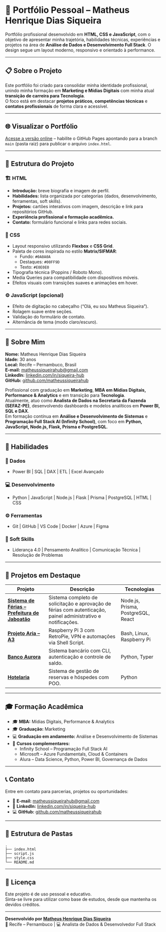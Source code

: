 # 💼 Portfólio Pessoal – Matheus Henrique Dias Siqueira

Portfólio profissional desenvolvido em **HTML, CSS e JavaScript**, com o objetivo de apresentar minha trajetória, habilidades técnicas, experiências e projetos na área de **Análise de Dados e Desenvolvimento Full Stack**. O design segue um layout moderno, responsivo e orientado à performance.

---

## 📋 Sobre o Projeto

Este portfólio foi criado para consolidar minha identidade profissional, unindo minha formação em **Marketing e Mídias Digitais** com minha atual **transição de carreira para Tecnologia**.  
O foco está em destacar **projetos práticos**, **competências técnicas** e **contatos profissionais** de forma clara e acessível.

---

## 🌐 Visualizar o Portfólio

[Acesse a versão online](https://matheussiqueirahub.github.io/Portfolio-Integrado/) – habilite o GitHub Pages apontando para a branch `main` (pasta raiz) para publicar o arquivo `index.html`.

---

## 🧩 Estrutura do Projeto

### 🏗️ HTML
- **Introdução:** breve biografia e imagem de perfil.  
- **Habilidades:** lista organizada por categorias (dados, desenvolvimento, ferramentas, soft skills).  
- **Projetos:** cartões interativos com imagem, descrição e link para repositórios GitHub.  
- **Experiência profissional e formação acadêmica.**  
- **Contato:** formulário funcional e links para redes sociais.

### 🎨 CSS
- Layout responsivo utilizando **Flexbox** e **CSS Grid**.  
- Paleta de cores inspirada no estilo **Matrix/SIFMAR**:  
  - Fundo: `#0A0A0A`  
  - Destaques: `#00FF9D`  
  - Texto: `#E0E0E0`  
- Tipografia técnica (Poppins / Roboto Mono).  
- Media Queries para compatibilidade com dispositivos móveis.  
- Efeitos visuais com transições suaves e animações em hover.

### ⚙️ JavaScript (opcional)
- Efeito de digitação no cabeçalho (“Olá, eu sou Matheus Siqueira”).  
- Rolagem suave entre seções.  
- Validação do formulário de contato.  
- Alternância de tema (modo claro/escuro).

---

## 👤 Sobre Mim

**Nome:** Matheus Henrique Dias Siqueira  
**Idade:** 30 anos  
**Local:** Recife – Pernambuco, Brasil  
**E-mail:** [matheussiqueirahub@gmail.com](mailto:matheussiqueirahub@gmail.com)  
**LinkedIn:** [linkedin.com/in/siqueira-hub](https://www.linkedin.com/in/siqueira-hub/)  
**GitHub:** [github.com/matheussiqueirahub](https://github.com/matheussiqueirahub)

Profissional com graduação em **Marketing**, **MBA em Mídias Digitais, Performance & Analytics** e em transição para **Tecnologia**.  
Atualmente, atuo como **Analista de Dados na Secretaria da Fazenda (SEFAZ-PE)**, desenvolvendo dashboards e modelos analíticos em **Power BI, SQL e DAX**.  
Em formação contínua em **Análise e Desenvolvimento de Sistemas** e **Programação Full Stack AI (Infinity School)**, com foco em **Python, JavaScript, Node.js, Flask, Prisma e PostgreSQL**.

---

## 🧠 Habilidades

### 💾 Dados
- Power BI | SQL | DAX | ETL | Excel Avançado  

### 💻 Desenvolvimento
- Python | JavaScript | Node.js | Flask | Prisma | PostgreSQL | HTML | CSS  

### ⚙️ Ferramentas
- Git | GitHub | VS Code | Docker | Azure | Figma  

### 🧩 Soft Skills
- Liderança 4.0 | Pensamento Analítico | Comunicação Técnica | Resolução de Problemas  

---

## 🚀 Projetos em Destaque

| Projeto | Descrição | Tecnologias |
|----------|------------|--------------|
| [**Sistema de Férias – Prefeitura de Jaboatão**](https://github.com/matheussiqueirahub/backsist-ferias) | Sistema completo de solicitação e aprovação de férias com autenticação, painel administrativo e notificações. | Node.js, Prisma, PostgreSQL, React |
| [**Projeto Aria – A3**](https://github.com/matheussiqueirahub/Projeto_Aria) | Raspberry Pi 3 com RetroPie, VPN e automações via Shell Script. | Bash, Linux, Raspberry Pi |
| [**Banco Aurora**](https://github.com/matheussiqueirahub/banco_aurora) | Sistema bancário com CLI, autenticação e controle de saldo. | Python, Typer |
| [**Hotelaria**](https://github.com/matheussiqueirahub/hotelaria) | Sistema de gestão de reservas e hóspedes com POO. | Python |

---

## 🎓 Formação Acadêmica

- 🎓 **MBA:** Mídias Digitais, Performance & Analytics  
- 🎓 **Graduação:** Marketing  
- 💻 **Graduação em andamento:** Análise e Desenvolvimento de Sistemas  
- 🧠 **Cursos complementares:**  
  - Infinity School – Programação Full Stack AI  
  - Microsoft – Azure Fundamentals, Cloud & Containers  
  - Alura – Data Science, Python, Power BI, Governança de Dados  

---

## 📞 Contato

Entre em contato para parcerias, projetos ou oportunidades:

- 📧 **E-mail:** [matheussiqueirahub@gmail.com](mailto:matheussiqueirahub@gmail.com)  
- 💼 **LinkedIn:** [linkedin.com/in/siqueira-hub](https://www.linkedin.com/in/siqueira-hub/)  
- 💻 **GitHub:** [github.com/matheussiqueirahub](https://github.com/matheussiqueirahub)

---

## 🧱 Estrutura de Pastas

```text
.
├── index.html
├── script.js
├── style.css
└── README.md
```

---

## 🧩 Licença

Este projeto é de uso pessoal e educativo.  
Sinta-se livre para utilizar como base de estudos, desde que mantenha os devidos créditos.

---

**Desenvolvido por [Matheus Henrique Dias Siqueira](https://github.com/matheussiqueirahub)**  
📍 Recife – Pernambuco | 💻 Analista de Dados & Desenvolvedor Full Stack
